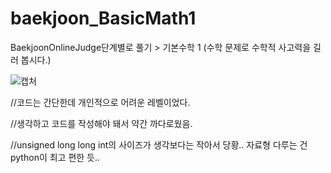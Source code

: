 # baekjoon_BasicMath1
BaekjoonOnlineJudge단계별로 풀기 > 기본수학 1 (수학 문제로 수학적 사고력을 길러 봅시다.)

![캡처](https://user-images.githubusercontent.com/68893329/158338335-92fd62d2-5271-468e-9cfa-2f836effc94f.PNG)



//코드는 간단한데 개인적으로 어려운 레벨이었다.


//생각하고 코드를 작성해야 돼서 약간 까다로웠음.


//unsigned long long int의 사이즈가 생각보다는 작아서 당황.. 자료형 다루는 건 python이 최고 편한 듯..

